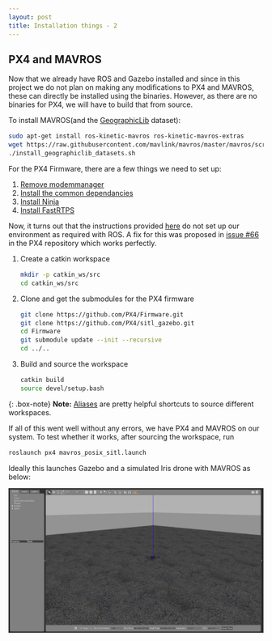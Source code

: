 ```yaml
---
layout: post
title: Installation things - 2
---
```


## PX4 and MAVROS

Now that we already have ROS and Gazebo installed and since in this project we do not plan on making any modifications to PX4 and MAVROS, these can directly be installed using the binaries. However, as there are no binaries for PX4, we will have to build that from source.

To install MAVROS(and the [GeographicLib](https://geographiclib.sourceforge.io/) dataset):

```bash
sudo apt-get install ros-kinetic-mavros ros-kinetic-mavros-extras
wget https://raw.githubusercontent.com/mavlink/mavros/master/mavros/scripts/install_geographiclib_datasets.sh
./install_geographiclib_datasets.sh
```

For the PX4 Firmware, there are a few things we need to set up:

1. [Remove modemmanager](https://dev.px4.io/en/setup/dev_env_linux_ubuntu.html#remove-the-modemmanager)
2. [Install the common dependancies](https://dev.px4.io/en/setup/dev_env_linux_ubuntu.html#common-dependencies)
3. [Install Ninja](https://dev.px4.io/en/setup/dev_env_linux_ubuntu.html#ninja-build-system)
4. [Install FastRTPS](https://dev.px4.io/en/setup/dev_env_linux_ubuntu.html#fastrtps-installation)

Now, it turns out that the instructions provided [here](https://dev.px4.io/en/simulation/ros_interface.html) do not set up our environment as required with ROS. A fix for this was proposed in [issue #66](https://github.com/PX4/Devguide/issues/66) in the PX4 repository which works perfectly.

1. Create a catkin workspace

    ```bash
    mkdir -p catkin_ws/src
    cd catkin_ws/src
    ```

2. Clone and get the submodules for the PX4 firmware

    ```bash
    git clone https://github.com/PX4/Firmware.git
    git clone https://github.com/PX4/sitl_gazebo.git
    cd Firmware
    git submodule update --init --recursive
    cd ../..
    ```

3. Build and source the workspace

    ```bash
    catkin build
    source devel/setup.bash
    ```

{: .box-note}
**Note:** [Aliases](https://www.howtogeek.com/73768/how-to-use-aliases-to-customize-ubuntu-commands/) are pretty helpful shortcuts to source different workspaces.

If all of this went well without any errors, we have PX4 and MAVROS on our system. To test whether it works, after sourcing the workspace, run

```bash
roslaunch px4 mavros_posix_sitl.launch
```

Ideally this launches Gazebo and a simulated Iris drone with MAVROS as below:

![gazebo_screenshot](../img/gazebo_iris.png)